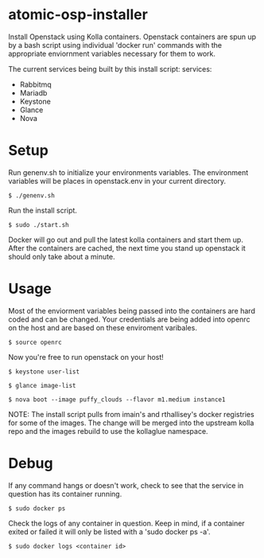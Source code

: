 # atomic-osp-installer
Install Openstack using Kolla containers.  Openstack containers are spun up by a bash script using individual 'docker run' commands with the appropriate enviornment variables necessary for them to work.

The current services being built by this install script:
services:
* Rabbitmq
* Mariadb
* Keystone
* Glance
* Nova

Setup
===========
Run genenv.sh to initialize your environments variables.  The environment variables will be places in openstack.env in your current directory.
```
$ ./genenv.sh
```

Run the install script.
```
$ sudo ./start.sh
```
Docker will go out and pull the latest kolla containers and start them up.  After the containers are cached, the next time you stand up openstack it should only take about a minute.

Usage
===========
Most of the enviorment variables being passed into the containers are hard coded and can be changed.  Your credentials are being added into openrc on the host and are based on these enviroment varibales.
```
$ source openrc
```
Now you're free to run openstack on your host!
```
$ keystone user-list
```
```
$ glance image-list
```
```
$ nova boot --image puffy_clouds --flavor m1.medium instance1
```

NOTE: The install script pulls from imain's and rthallisey's docker registries for some of the images.  The change will be merged into the upstream kolla repo and the images rebuild to use the kollaglue namespace.

Debug
===========
If any command hangs or doesn't work, check to see that the service in question has its container running.
```
$ sudo docker ps
```
Check the logs of any container in question.  Keep in mind, if a container exited or failed it will only be listed with a 'sudo docker ps -a'.
```
$ sudo docker logs <container id>
```
